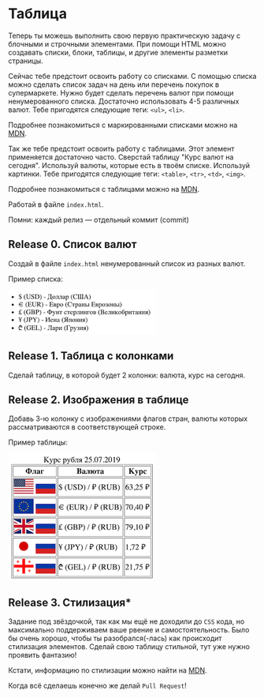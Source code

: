 # Таблица

Теперь ты можешь выполнить свою первую практическую задачу c блочными и строчными элементами.
При помощи HTML можно создавать списки, блоки, таблицы, и другие элементы разметки страницы.

Сейчас тебе предстоит освоить работу со списками. С помощью списка можно сделать список задач на день или перечень покупок в супермаркете. Нужно будет сделать перечень валют при помощи ненумерованного списка. Достаточно использовать 4-5 различных валют.
Тебе пригодятся следующие теги: `<ul>`, `<li>`.

Подробнее познакомиться с маркированными списками можно на [MDN](https://developer.mozilla.org/ru/docs/Web/HTML/Element/ul).

Так же тебе предстоит освоить работу с таблицами. Этот элемент применяется достаточно часто. Сверстай таблицу "Курс валют на сегодня". Используй валюты, которые есть в твоём списке. Используй картинки. Тебе пригодятся следующие теги: `<table>`, `<tr>`, `<td>`, `<img>`.

Подробнее познакомиться с таблицами можно на [MDN](https://developer.mozilla.org/en-US/docs/Web/HTML/Element/table).

Работай в файле `index.html`.

Помни: каждый релиз — отдельный коммит (commit)

## Release 0. Список валют

Создай в файле `index.html` ненумерованный список из разных валют.

Пример списка:

![Список валют](currencies_list.png "Курсы валют")

## Release 1. Таблица с колонками

Сделай таблицу, в которой будет 2 колонки: валюта, курс на сегодня.

## Release 2. Изображения в таблице

Добавь 3-ю колонку с изображениями флагов стран, валюты которых рассматриваются в соответствующей строке.

Пример таблицы:

![Курсы валют](currencies_table.png "Курсы валют")

## Release 3. Стилизация\*

Задание под звёздочкой, так как мы ещё не доходили до `CSS` кода, но максимально поддерживаем ваше рвение и самостоятельность.
Было бы очень хорошо, чтобы ты разобрался(-лась) как происходит стилизация элементов.
Сделай свою таблицу стильной, тут уже нужно проявить фантазию!

Кстати, информацию по стилизации можно найти на [MDN](https://developer.mozilla.org/ru/docs/Web/HTML/Element/style).

Когда всё сделаешь конечно же делай `Pull Request`!
